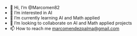 - 👋 Hi, I’m @Marcomen82
- 👀 I’m interested in AI
- 🌱 I’m currently learning AI and Math applied
- 💞️ I’m looking to collaborate on AI and Math applied projects
- 📫 How to reach me marcomendezpalma@gmail.com

<!---
Marcomen82/Marcomen82 is a ✨ special ✨ repository because its `README.md` (this file) appears on your GitHub profile.
You can click the Preview link to take a look at your changes.
--->

